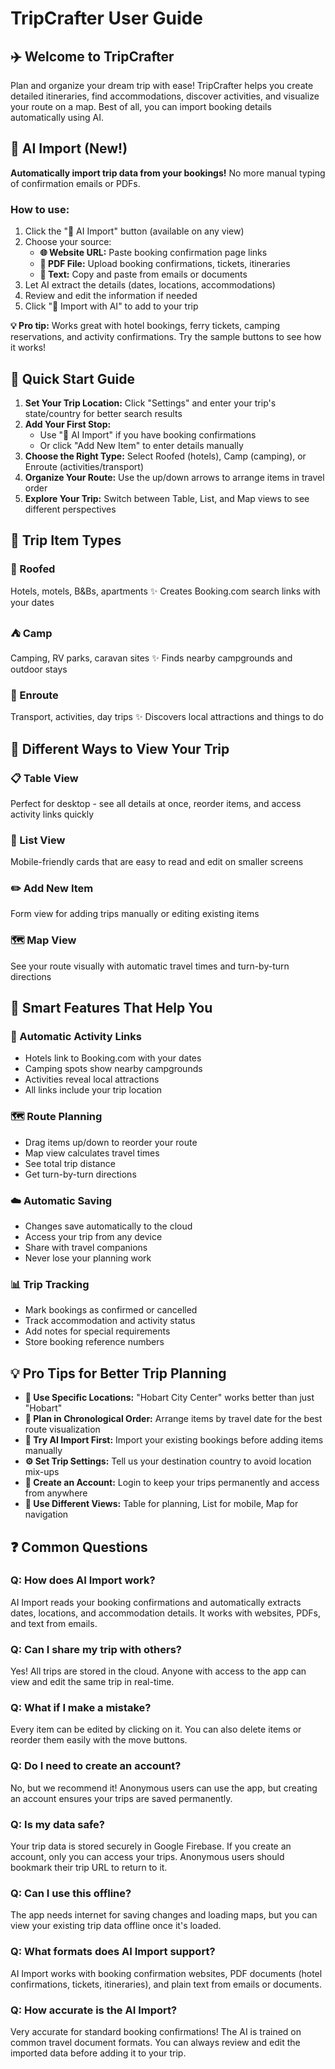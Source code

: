 # TripCrafter User Guide

## ✈️ Welcome to TripCrafter

Plan and organize your dream trip with ease! TripCrafter helps you create detailed itineraries, find accommodations, discover activities, and visualize your route on a map. Best of all, you can import booking details automatically using AI.

## 🤖 AI Import (New!)

**Automatically import trip data from your bookings!** No more manual typing of confirmation emails or PDFs.

### How to use:
1. Click the "🤖 AI Import" button (available on any view)
2. Choose your source:
   - **🌐 Website URL:** Paste booking confirmation page links
   - **📄 PDF File:** Upload booking confirmations, tickets, itineraries
   - **📝 Text:** Copy and paste from emails or documents
3. Let AI extract the details (dates, locations, accommodations)
4. Review and edit the information if needed
5. Click "🚀 Import with AI" to add to your trip

**💡 Pro tip:** Works great with hotel bookings, ferry tickets, camping reservations, and activity confirmations. Try the sample buttons to see how it works!

## 🚀 Quick Start Guide

1. **Set Your Trip Location:** Click "Settings" and enter your trip's state/country for better search results
2. **Add Your First Stop:** 
   - Use "🤖 AI Import" if you have booking confirmations
   - Or click "Add New Item" to enter details manually
3. **Choose the Right Type:** Select Roofed (hotels), Camp (camping), or Enroute (activities/transport)
4. **Organize Your Route:** Use the up/down arrows to arrange items in travel order
5. **Explore Your Trip:** Switch between Table, List, and Map views to see different perspectives

## 🏨 Trip Item Types

### 🏨 Roofed
Hotels, motels, B&Bs, apartments
✨ Creates Booking.com search links with your dates

### ⛺ Camp
Camping, RV parks, caravan sites
✨ Finds nearby campgrounds and outdoor stays

### 🚗 Enroute
Transport, activities, day trips
✨ Discovers local attractions and things to do

## 👀 Different Ways to View Your Trip

### 📋 Table View
Perfect for desktop - see all details at once, reorder items, and access activity links quickly

### 📱 List View
Mobile-friendly cards that are easy to read and edit on smaller screens

### ✏️ Add New Item
Form view for adding trips manually or editing existing items

### 🗺️ Map View
See your route visually with automatic travel times and turn-by-turn directions

## 🎯 Smart Features That Help You

### 🔗 Automatic Activity Links
- Hotels link to Booking.com with your dates
- Camping spots show nearby campgrounds
- Activities reveal local attractions
- All links include your trip location

### 🗺️ Route Planning
- Drag items up/down to reorder your route
- Map view calculates travel times
- See total trip distance
- Get turn-by-turn directions

### ☁️ Automatic Saving
- Changes save automatically to the cloud
- Access your trip from any device
- Share with travel companions
- Never lose your planning work

### 📊 Trip Tracking
- Mark bookings as confirmed or cancelled
- Track accommodation and activity status
- Add notes for special requirements
- Store booking reference numbers

## 💡 Pro Tips for Better Trip Planning

- **🎯 Use Specific Locations:** "Hobart City Center" works better than just "Hobart"
- **📅 Plan in Chronological Order:** Arrange items by travel date for the best route visualization
- **🔄 Try AI Import First:** Import your existing bookings before adding items manually
- **⚙️ Set Trip Settings:** Tell us your destination country to avoid location mix-ups
- **💾 Create an Account:** Login to keep your trips permanently and access from anywhere
- **📱 Use Different Views:** Table for planning, List for mobile, Map for navigation

## ❓ Common Questions

### Q: How does AI Import work?
AI Import reads your booking confirmations and automatically extracts dates, locations, and accommodation details. It works with websites, PDFs, and text from emails.

### Q: Can I share my trip with others?
Yes! All trips are stored in the cloud. Anyone with access to the app can view and edit the same trip in real-time.

### Q: What if I make a mistake?
Every item can be edited by clicking on it. You can also delete items or reorder them easily with the move buttons.

### Q: Do I need to create an account?
No, but we recommend it! Anonymous users can use the app, but creating an account ensures your trips are saved permanently.

### Q: Is my data safe?
Your trip data is stored securely in Google Firebase. If you create an account, only you can access your trips. Anonymous users should bookmark their trip URL to return to it.

### Q: Can I use this offline?
The app needs internet for saving changes and loading maps, but you can view your existing trip data offline once it's loaded.

### Q: What formats does AI Import support?
AI Import works with booking confirmation websites, PDF documents (hotel confirmations, tickets, itineraries), and plain text from emails or documents.

### Q: How accurate is the AI Import?
Very accurate for standard booking confirmations! The AI is trained on common travel document formats. You can always review and edit the imported data before adding it to your trip.

